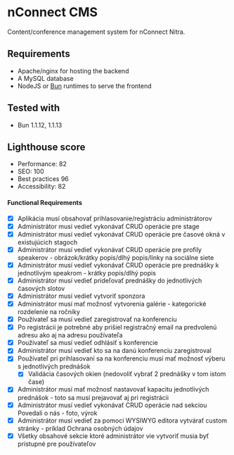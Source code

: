 # nConnect CMS
Content/conference management system for nConnect Nitra.

## Requirements
- Apache/nginx for hosting the backend
- A MySQL database
- NodeJS or [Bun](https://github.com/oven-sh/bun) runtimes to serve the frontend

## Tested with
- Bun 1.1.12, 1.1.13

## Lighthouse score
- Performance: 82
- SEO: 100
- Best practices 96
- Accessibility: 82

#### Functional Requirements

- [x] Aplikácia musí obsahovať prihlasovanie/registráciu administrátorov
- [x] Administrátor musí vedieť vykonávať CRUD operácie pre stage
- [x] Administrátor musí vedieť vykonávať CRUD operácie pre časové okná v existujúcich stagoch
- [x] Administrátor musí vedieť vykonávať CRUD operácie pre profily speakerov - obrázok/krátky popis/dlhý popis/linky na sociálne siete
- [x] Administrátor musí vedieť vykonávať CRUD operácie pre prednášky k jednotlivým speakrom - krátky popis/dlhý popis
- [x] Administrátor musí vedieť prideľovať prednášky do jednotlivých časových slotov
- [x] Administrátor musí vedieť vytvoriť sponzora
- [x] Administrátor musí mať možnosť vytvorenia galérie - kategorické rozdelenie na ročníky
- [x] Používateľ sa musí vedieť zaregistrovať na konferenciu 
- [x] Po registrácii je potrebné aby prišiel registračný email na predvolenú adresu ako aj na adresu používateľa
- [x] Používateľ sa musí vedieť odhlásiť s konferencie
- [x] Administrátor musí vedieť kto sa na danú konferenciu zaregistroval
- [x] Používateľ pri prihlasovaní sa na konferenciu musí mať možnosť výberu s jednotlivých prednášok
    - [x] Validácia časových okien (nedovoliť vybrať 2 prednášky v tom istom čase)
- [x] Administrátor musí mať možnosť nastavovať kapacitu jednotlivých prednášok - toto sa musí prejavovať aj pri registrácii
- [x] Administrátor musí vedieť vykonávať CRUD operácie nad sekciou Povedali o nás - foto, výrok
- [x] Administrátor musí vedieť za pomoci WYSIWYG editora vytvárať custom stránky - príklad Ochrana osobných údajov
- [x] Všetky obsahové sekcie ktoré administrátor vie vytvoriť musia byť prístupné pre používateľov